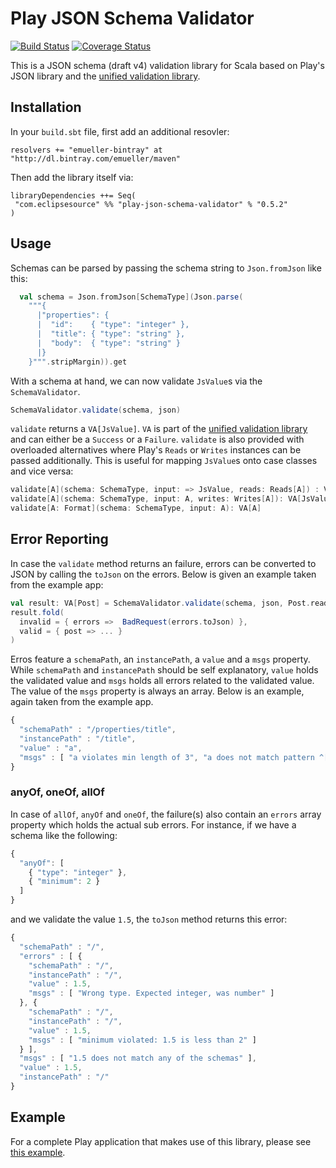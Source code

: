 # Play JSON Schema Validator

[![Build Status](https://travis-ci.org/eclipsesource/play-json-schema-validator.svg?branch=master)](https://travis-ci.org/eclipsesource/play-json-schema-validator) [![Coverage Status](https://coveralls.io/repos/edgarmueller/play-json-schema-validator/badge.svg?branch=master&service=github)](https://coveralls.io/github/edgarmueller/play-json-schema-validator?branch=master)

This is a JSON schema (draft v4) validation library for Scala based on Play's JSON library and the [unified validation library](https://github.com/jto/validation).

## Installation

In your `build.sbt` file, first add an additional resovler:

```
resolvers += "emueller-bintray" at "http://dl.bintray.com/emueller/maven"
```

Then add the library itself via:

```
libraryDependencies ++= Seq(
 "com.eclipsesource" %% "play-json-schema-validator" % "0.5.2"
)
``` 
 
## Usage

Schemas can be parsed by passing the schema string to `Json.fromJson` like this:

```Scala
  val schema = Json.fromJson[SchemaType](Json.parse(
    """{
      |"properties": {
      |  "id":    { "type": "integer" },
      |  "title": { "type": "string" },
      |  "body":  { "type": "string" }
      |}
    }""".stripMargin)).get
```

With a schema at hand, we can now validate `JsValue`s via the `SchemaValidator`.

```Scala 
SchemaValidator.validate(schema, json)
```

`validate` returns a `VA[JsValue]`. `VA` is part of the [unified validation library](https://github.com/jto/validation) and can either be a `Success` or a `Failure`.
`validate` is also provided with overloaded alternatives where Play's `Reads` or `Writes` instances can be passed additionally. 
This is useful for mapping `JsValue`s onto case classes and vice versa:

```Scala
validate[A](schema: SchemaType, input: => JsValue, reads: Reads[A]) : VA[A]
validate[A](schema: SchemaType, input: A, writes: Writes[A]): VA[JsValue] 
validate[A: Format](schema: SchemaType, input: A): VA[A] 
```

## Error Reporting

In case the `validate` method returns an failure, errors can be converted to JSON by calling the `toJson` on the errors. Below is given an example taken from the example app:

```Scala
val result: VA[Post] = SchemaValidator.validate(schema, json, Post.reads)
result.fold(
  invalid = { errors =>  BadRequest(errors.toJson) },
  valid = { post => ... } 
)
```

Erros feature a `schemaPath`, an `instancePath`, a `value` and a `msgs` property. While `schemaPath` and `instancePath` should be self explanatory, `value` holds the validated value and `msgs` holds all errors related to the validated value. The value of the `msgs` property is always an array. Below is an example, again taken from the example app.

```Javascript
{
  "schemaPath" : "/properties/title",
  "instancePath" : "/title",
  "value" : "a",
  "msgs" : [ "a violates min length of 3", "a does not match pattern ^[A-Z].*" ]
}
```

### anyOf, oneOf, allOf 
In case of `allOf`, `anyOf` and `oneOf`, the failure(s) also contain an `errors` array property which holds the actual sub errors. For instance, if we have a schema like the following:

```Javascript
{
  "anyOf": [
    { "type": "integer" },
    { "minimum": 2 }
  ]
}
```
and we validate the value `1.5`, the `toJson` method returns this error: 

```Javascript
{
  "schemaPath" : "/",
  "errors" : [ {
    "schemaPath" : "/",
    "instancePath" : "/",
    "value" : 1.5,
    "msgs" : [ "Wrong type. Expected integer, was number" ]
  }, {
    "schemaPath" : "/",
    "instancePath" : "/",
    "value" : 1.5,
    "msgs" : [ "minimum violated: 1.5 is less than 2" ]
  } ],
  "msgs" : [ "1.5 does not match any of the schemas" ],
  "value" : 1.5,
  "instancePath" : "/"
}
```

## Example

For a complete Play application that makes use of this library, please see [this example](https://github.com/edgarmueller/play-json-schema-example).
